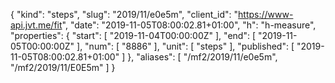 {
  "kind": "steps",
  "slug": "2019/11/e0e5m",
  "client_id": "https://www-api.jvt.me/fit",
  "date": "2019-11-05T08:00:02.81+01:00",
  "h": "h-measure",
  "properties": {
    "start": [
      "2019-11-04T00:00:00Z"
    ],
    "end": [
      "2019-11-05T00:00:00Z"
    ],
    "num": [
      "8886"
    ],
    "unit": [
      "steps"
    ],
    "published": [
      "2019-11-05T08:00:02.81+01:00"
    ]
  },
  "aliases": [
    "/mf2/2019/11/e0e5m",
    "/mf2/2019/11/E0E5m"
  ]
}

